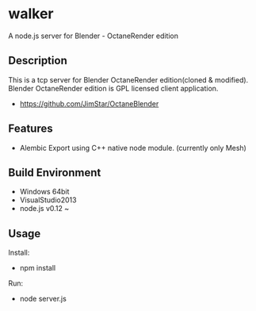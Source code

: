 # walker
A node.js server for  Blender - OctaneRender edition

## Description

This is a tcp server for Blender OctaneRender edition(cloned & modified).
Blender OctaneRender edition is GPL licensed client application.
 * https://github.com/JimStar/OctaneBlender
 
## Features
 * Alembic Export using C++ native node module. (currently only Mesh)

## Build Environment
 * Windows 64bit
 * VisualStudio2013
 * node.js v0.12 ~
 
## Usage

Install:
 * npm install
 
Run:
 * node server.js

